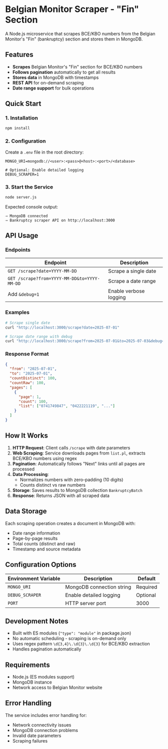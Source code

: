 # Belgian Monitor Scraper - "Fin" Section

A Node.js microservice that scrapes BCE/KBO numbers from the Belgian Monitor's "Fin" (bankruptcy) section and stores them in MongoDB.

## Features

- **Scrapes** Belgian Monitor's "Fin" section for BCE/KBO numbers
- **Follows pagination** automatically to get all results
- **Stores data** in MongoDB with timestamps
- **REST API** for on-demand scraping
- **Date range support** for bulk operations

## Quick Start

### 1. Installation

```bash
npm install
```

### 2. Configuration

Create a `.env` file in the root directory:

```env
MONGO_URI=mongodb://<user>:<pass>@<host>:<port>/<database>

# Optional: Enable detailed logging
DEBUG_SCRAPER=1
```

### 3. Start the Service

```bash
node server.js
```

Expected console output:
```
⇢ MongoDB connected
⇢ Bankruptcy scraper API on http://localhost:3000
```

## API Usage

### Endpoints

| Endpoint | Description |
|----------|-------------|
| `GET /scrape?date=YYYY-MM-DD` | Scrape a single date |
| `GET /scrape?from=YYYY-MM-DD&to=YYYY-MM-DD` | Scrape a date range |
| Add `&debug=1` | Enable verbose logging |

### Examples

```bash
# Scrape single date
curl "http://localhost:3000/scrape?date=2025-07-01"

# Scrape date range with debug
curl "http://localhost:3000/scrape?from=2025-07-01&to=2025-07-03&debug=1"
```

### Response Format

```json
{
  "from": "2025-07-01",
  "to": "2025-07-01",
  "countDistinct": 100,
  "countRaw": 100,
  "pages": [
    {
      "page": 1,
      "count": 100,
      "list": ["0741749847", "0422221119", "..."]
    }
  ]
}
```

## How It Works

1. **HTTP Request**: Client calls `/scrape` with date parameters
2. **Web Scraping**: Service downloads pages from `list.pl`, extracts BCE/KBO numbers using regex
3. **Pagination**: Automatically follows "Next" links until all pages are processed
4. **Data Processing**: 
   - Normalizes numbers with zero-padding (10 digits)
   - Counts distinct vs raw numbers
5. **Storage**: Saves results to MongoDB collection `BankruptcyBatch`
6. **Response**: Returns JSON with all scraped data

## Data Storage

Each scraping operation creates a document in MongoDB with:
- Date range information
- Page-by-page results
- Total counts (distinct and raw)
- Timestamp and source metadata

## Configuration Options

| Environment Variable | Description | Default |
|---------------------|-------------|---------|
| `MONGO_URI` | MongoDB connection string | Required |
| `DEBUG_SCRAPER` | Enable detailed logging | Optional |
| `PORT` | HTTP server port | 3000 |

## Development Notes

- Built with ES modules (`"type": "module"` in package.json)
- No automatic scheduling - scraping is on-demand only
- Uses regex pattern `\d{3,4}\.\d{3}\.\d{3}` for BCE/KBO extraction
- Handles pagination automatically

## Requirements

- Node.js (ES modules support)
- MongoDB instance
- Network access to Belgian Monitor website

## Error Handling

The service includes error handling for:
- Network connectivity issues
- MongoDB connection problems
- Invalid date parameters
- Scraping failures
